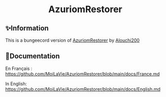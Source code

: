 <h1 align="center">AzuriomRestorer</h1>

## ✨Information

This is a bungeecord version of [AzuriomRestorer](https://github.com/MoiLaVie/AzuriomRestorer) by [Alouchi200](https://github.com/MoiLaVie)

## 💨Documentation

En Français :
https://github.com/MoiLaVie/AzuriomRestorer/blob/main/docs/France.md

In English:
https://github.com/MoiLaVie/AzuriomRestorer/blob/main/docs/English.md
